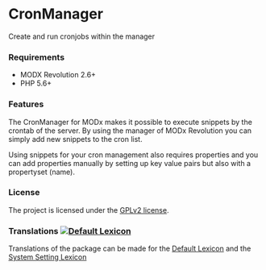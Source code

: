 # CronManager

Create and run cronjobs within the manager

### Requirements

* MODX Revolution 2.6+
* PHP 5.6+

### Features

The CronManager for MODx makes it possible to execute snippets by the crontab
of the server. By using the manager of MODx Revolution you can simply add new
snippets to the cron list.

Using snippets for your cron management also requires properties and you can add
properties manually by setting up key value pairs but also with a propertyset
(name).

### License

The project is licensed under the [GPLv2 license](https://github.com/Jako/CronManager/LICENSE.md).

### Translations [![Default Lexicon](https://hosted.weblate.org/widget/modx-extras/cronmanager/standard/svg-badge.svg)](https://hosted.weblate.org/projects/modx-extras/cronmanager/)

Translations of the package can be made for the [Default Lexicon](https://hosted.weblate.org/projects/modx-extras/cronmanager/standard/) and the [System Setting Lexicon](https://hosted.weblate.org/projects/modx-extras/cronmanager/system-settings/)

